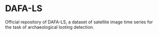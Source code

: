 # DAFA-LS
Official repository of DAFA-LS, a dataset of satellite image time series for the task of archaeological looting detection.
